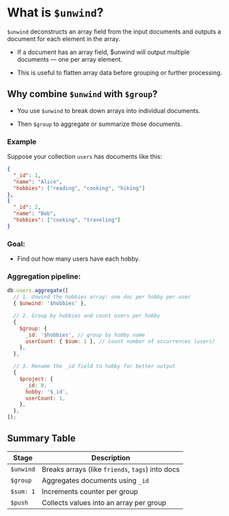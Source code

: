 # What is `$unwind`?

`$unwind` deconstructs an array field from the input documents and outputs a
document for each element in the array.

- If a document has an array field, $unwind will output multiple documents — one
  per array element.

- This is useful to flatten array data before grouping or further processing.

## Why combine `$unwind` with `$group`?

- You use `$unwind` to break down arrays into individual documents.

- Then `$group` to aggregate or summarize those documents.

### Example

Suppose your collection `users` has documents like this:

```json
{
  "_id": 1,
  "name": "Alice",
  "hobbies": ["reading", "cooking", "hiking"]
},
{
  "_id": 2,
  "name": "Bob",
  "hobbies": ["cooking", "traveling"]
}

```

### Goal:

- Find out how many users have each hobby.

### Aggregation pipeline:

```js
db.users.aggregate([
  // 1. Unwind the hobbies array: one doc per hobby per user
  { $unwind: '$hobbies' },

  // 2. Group by hobbies and count users per hobby
  {
    $group: {
      _id: '$hobbies', // group by hobby name
      userCount: { $sum: 1 }, // count number of occurrences (users)
    },
  },

  // 3. Rename the _id field to hobby for better output
  {
    $project: {
      _id: 0,
      hobby: '$_id',
      userCount: 1,
    },
  },
]);
```

## Summary Table

| Stage     | Description                                      |
| --------- | ------------------------------------------------ |
| `$unwind` | Breaks arrays (like `friends`, `tags`) into docs |
| `$group`  | Aggregates documents using `_id`                 |
| `$sum: 1` | Increments counter per group                     |
| `$push`   | Collects values into an array per group          |
